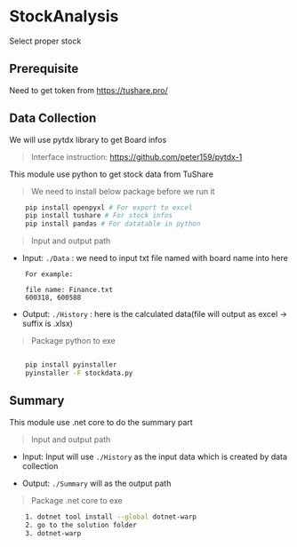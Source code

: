 # StockAnalysis

Select proper stock

## Prerequisite

Need to get token from https://tushare.pro/

## Data Collection

We will use pytdx library to get Board infos

> Interface instruction: https://github.com/peter159/pytdx-1

This module use python to get stock data from TuShare

> We need to install below package before we run it

``` bash
    pip install openpyxl # For export to excel
    pip install tushare # For stock infos
    pip install pandas # For datatable in python
```

> Input and output path

* Input: `./Data` : we need to input txt file named with board name into here

``` text
    For example:

    file name: Finance.txt
    600318, 600588
```

* Output: `./History` : here is the calculated data(file will output as excel -> suffix is .xlsx)

> Package python to exe

``` bash

    pip install pyinstaller
    pyinstaller -F stockdata.py

```

## Summary

This module use .net core to do the summary part

> Input and output path

* Input: Input will use `./History` as the input data which is created by data collection

* Output: `./Summary` will as the output path

> Package .net core to exe

``` bash
    1. dotnet tool install --global dotnet-warp
    2. go to the solution folder
    3. dotnet-warp
```

